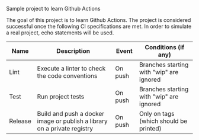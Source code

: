 Sample project to learn Github Actions

The goal of this project is to learn Github Actions. The project is considered successful once the following CI specifications are met.
In order to simulate a real project, echo statements will be used.

| Name | Description | Event | Conditions (if any) |
| ---- | ----------- | ----- | ------------------- |
| Lint | Execute a linter to check the code conventions | On push | Branches starting with "wip" are ignored |
| Test | Run project tests | On push | Branches starting with "wip" are ignored |
| Release | Build and push a docker image or publish a library on a private registry | On push | Only on tags (which should be printed) |

